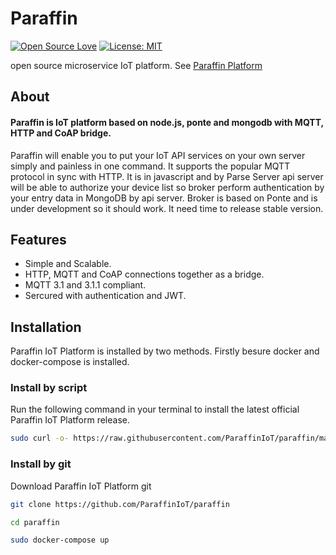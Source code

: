 # Paraffin
[![Open Source Love](https://badges.frapsoft.com/os/v1/open-source.svg?v=103)](https://github.com/ellerbrock/open-source-badges/) [![License: MIT](https://img.shields.io/badge/License-MIT-green.svg)](https://opensource.org/licenses/MIT)

open source microservice IoT platform. See [Paraffin Platform](https://paraffiniot.github.io)


## About


#### Paraffin is IoT platform based on node.js, ponte and mongodb with MQTT, HTTP and CoAP bridge.

Paraffin will enable you to put your IoT API services on your own server simply and painless in one command. It supports the popular MQTT protocol in sync with HTTP. It is in javascript and by Parse Server api server will be able to authorize your device list so broker perform authentication by your entry data in MongoDB by api server.
Broker is based on Ponte and is under development so it should work. It need time to release stable version.


## Features

* Simple and Scalable.
* HTTP, MQTT and CoAP connections together as a bridge.
* MQTT 3.1 and 3.1.1 compliant.
* Sercured with authentication and JWT.


## Installation
Paraffin IoT Platform is installed by two methods. Firstly besure docker and docker-compose is installed.

### Install by script
Run the following command in your terminal to install the latest official Paraffin IoT Platform release.

```bash
sudo curl -o- https://raw.githubusercontent.com/ParaffinIoT/paraffin/master/install.sh | bash
```

### Install by git
Download Paraffin IoT Platform git

```bash
git clone https://github.com/ParaffinIoT/paraffin

cd paraffin

sudo docker-compose up
```

